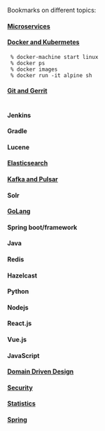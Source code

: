 Bookmarks on different topics:

#### [Microservices](https://github.com/psurti/Notes/blob/master/Microservices.md)
#### [Docker and Kubermetes](https://github.com/psurti/Notes/blob/master/Docker-Kubernetes.md)
```
 % docker-machine start linux
 % docker ps
 % docker images
 % docker run -it alpine sh
```
#### [Git and Gerrit](https://github.com/psurti/Notes/blob/master/Git-Gerrit.md)
```
```
#### Jenkins
#### Gradle
#### Lucene
#### [Elasticsearch](https://github.com/psurti/Notes/blob/master/ElasticSearch.md)
#### [Kafka and Pulsar](https://github.com/psurti/Notes/blob/master/Kafka-Pulsar.md)
#### Solr
#### [GoLang](https://github.com/psurti/Notes/blob/master/GoLang.md)
#### Spring boot/framework
#### Java
#### Redis
#### Hazelcast
#### Python
#### Nodejs
#### React.js
#### Vue.js
#### JavaScript
#### [Domain Driven Design](https://github.com/psurti/Notes/blob/master/DDD.md)
#### [Security](https://github.com/psurti/Notes/blob/master/Security.md)
#### [Statistics](https://github.com/psurti/Notes/blob/master/Statistics.md)
#### [Spring](https://github.com/psurti/Notes/blob/master/Spring.md)
